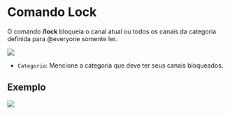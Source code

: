 # Comando Lock

O comando **/lock** bloqueia o canal atual ou todos os canais da categoria definida para @everyone somente ler.

<img
  src="https://i.imgur.com/6nyovzF.png"
  className="mx-auto"
/>

- `Categoria`: Mencione a categoria que deve ter seus canais bloqueados.

## Exemplo

<img
  src="https://i.imgur.com/FsJj9eo.png"
  className="mx-auto"
/>